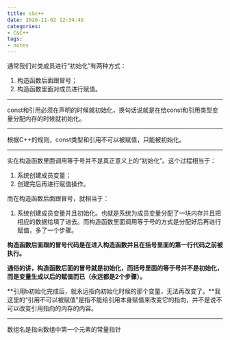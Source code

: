 ```yaml
---
title: c&c++
date: 2020-11-02 12:34:45
categories:
- C&C++
tags:
- notes
---
```


通常我们对类成员进行“初始化”有两种方式：

1.  构造函数后面跟冒号；
2. 构造函数里面对成员进行赋值。

<!-- more -->

------

const和引用必须在声明的时候就初始化，换句话说就是在给const和引用类型变量分配内存的时候就初始化。

------

根据C++的规则，const类型和引用不可以被赋值，只能被初始化。

------

实在构造函数里面调用等于号并不是真正意义上的“初始化”。这个过程相当于：

1. 系统创建成员变量；
2.  创建完后再进行赋值操作。

而在构造函数后面跟冒号，就相当于：

1. 系统创建成员变量并且初始化。也就是系统为成员变量分配了一块内存并且把相应的数据给填了进去。而构造函数里面调用等于号的方式是分配好后再进行赋值，多了一个步骤。

**构造函数后面跟的冒号代码是在进入构造函数并且在括号里面的第一行代码之前被执行。**

**通俗的讲，构造函数后面的冒号就是初始化，而括号里面的等于号并不是初始化，而是变量生成以后的赋值而已（永远都是2个步骤）。**

**引用b初始化完成后，就永远指向初始化时候的那个变量，无法再改变了。**我这里的“引用不可以被赋值”是指不能给引用本身赋值来改变它的指向，并不是说不可以改变引用指向的内存的内容。

------

数组名是指向数组中第一个元素的常量指针